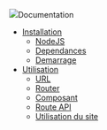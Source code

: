 <p style="align:center;">
   <img src="https://my-v.xyz/img/logos/logo-black.png />
</p>

- [Documentation](#documentation)
  - [Installation](#install)
    - [NodeJS](#nodejs)
    - [Dependances](#dependancies)
    - [Demarrage](#start)
  - [Utilisation](#usage)
    - [URL](#server)
    - [Router](#router)
    - [Composant](#component)
    - [Route API](#api)
    - [Utilisation du site](#website)


